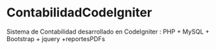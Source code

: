# ContabilidadCodeIgniter
Sistema de Contabilidad desarrollado en CodeIgniter :  PHP + MySQL + Bootstrap + jquery +reportesPDFs
